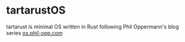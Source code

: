 # tartarustOS

tartarust is minimal OS written in Rust following Phil Oppermann's blog series [os.phil-opp.com](https://os.phil-opp.com)
